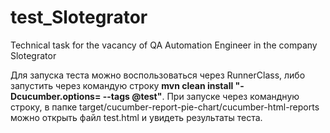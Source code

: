 # test_Slotegrator
Technical task for the vacancy of QA Automation Engineer in the company Slotegrator

Для запуска теста можно воспользоваться через RunnerClass, либо запустить через командую строку **mvn clean install "-Dcucumber.options= --tags @test"**. При запуске через командную строку, в папке target/cucumber-report-pie-chart/cucumber-html-reports можно открыть файл test.html и увидеть результаты теста.
